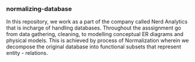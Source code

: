 ### normalizing-database

In this repository, we work as a part of the company called Nerd Analytics that is incharge of handling databases. 
Throughout the asssignment go from data gathering, cleaning, to modelling conceptual ER diagrams and physical models. 
This is achieved by process of Normalization wherein we decompose the original database into functional subsets that represent entity - relations.
